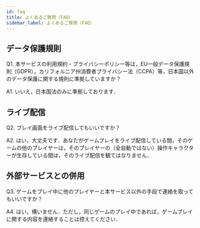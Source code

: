 ```yaml
---
id: faq
title: よくあるご質問（FAQ）
sidebar_label: よくあるご質問（FAQ）
---
```


## データ保護規則
<p>Q1. 本サービスの利用規約・プライバシーポリシー等は，EU一般データ保護規則（GDPR），カリフォルニア州消費者プライバシー法（CCPA）等，日本国以外のデータ保護に関する規則に準拠していますか？</p>
<p>A1. いいえ，日本国法のみに準拠しております．</p>

## ライブ配信
<p>Q2. プレイ画面をライブ配信してもいいですか？</p>
<p>A2. はい，大丈夫です．あなたがゲームプレイをライブ配信している間，そのゲームの他のプレイヤーは，そのプレイヤーの（全自動ではない）操作キャラクターが生存している間は，そのライブ配信を観てはなりません．</p>

## 外部サービスとの併用
<p>Q3. ゲームをプレイ中に他のプレイヤーと本サービス以外の手段で連絡を取ってもいいですか？</p>
<p>A4. はい，構いません．ただし，同じゲームのプレイ中であれば，ゲームプレイに関する内容を連絡することは控えてください．</p>
